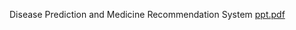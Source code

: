  Disease Prediction and Medicine Recommendation System
[ppt.pdf](https://github.com/user-attachments/files/18145057/ppt.pdf)
